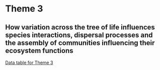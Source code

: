 Theme 3
================

## How variation across the tree of life influences species interactions, dispersal processes and the assembly of communities influencing their ecosystem functions

[Data table for Theme
3](https://docs.google.com/spreadsheets/d/1uzynWDDNeQ5gO2KXgn_EYNeGsWQNk_kUc6D1uNnu6XQ/edit?usp=sharing)
